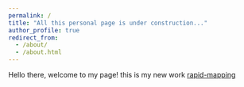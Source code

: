 ```yaml
---
permalink: /
title: "All this personal page is under construction..."
author_profile: true
redirect_from: 
  - /about/
  - /about.html
---
```



Hello there, welcome to my page!
this is my new work [rapid-mapping](../_publications/Rapid-mapping)
